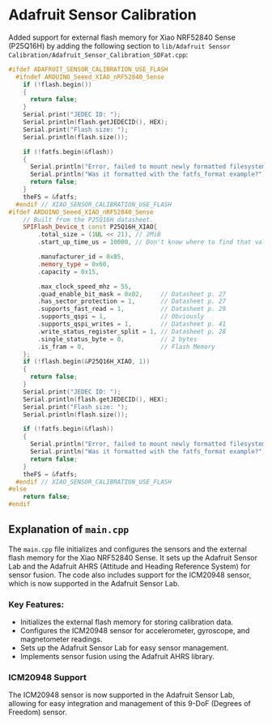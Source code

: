 # Adafruit Sensor Calibration

Added support for external flash memory for Xiao NRF52840 Sense (P25Q16H) by adding the following section to `lib/Adafruit Sensor Calibration/Adafruit_Sensor_Calibration_SDFat.cpp`:

```cpp
#ifdef ADAFRUIT_SENSOR_CALIBRATION_USE_FLASH
  #ifndef ARDUINO_Seeed_XIAO_nRF52840_Sense
    if (!flash.begin())
    {
      return false;
    }
    Serial.print("JEDEC ID: ");
    Serial.println(flash.getJEDECID(), HEX);
    Serial.print("Flash size: ");
    Serial.println(flash.size());

    if (!fatfs.begin(&flash))
    {
      Serial.println("Error, failed to mount newly formatted filesystem!");
      Serial.println("Was it formatted with the fatfs_format example?");
      return false;
    }
    theFS = &fatfs;
  #endif // XIAO_SENSOR_CALIBRATION_USE_FLASH
#ifdef ARDUINO_Seeed_XIAO_nRF52840_Sense
    // Built from the P25Q16H datasheet.
    SPIFlash_Device_t const P25Q16H_XIAO{
        .total_size = (1UL << 21), // 2MiB
        .start_up_time_us = 10000, // Don't know where to find that value

        .manufacturer_id = 0x85,
        .memory_type = 0x60,
        .capacity = 0x15,

        .max_clock_speed_mhz = 55,
        .quad_enable_bit_mask = 0x02,     // Datasheet p. 27
        .has_sector_protection = 1,       // Datasheet p. 27
        .supports_fast_read = 1,          // Datasheet p. 29
        .supports_qspi = 1,               // Obviously
        .supports_qspi_writes = 1,        // Datasheet p. 41
        .write_status_register_split = 1, // Datasheet p. 28
        .single_status_byte = 0,          // 2 bytes
        .is_fram = 0,                     // Flash Memory
    };
    if (!flash.begin(&P25Q16H_XIAO, 1))
    {
      return false;
    }
    Serial.print("JEDEC ID: ");
    Serial.println(flash.getJEDECID(), HEX);
    Serial.print("Flash size: ");
    Serial.println(flash.size());

    if (!fatfs.begin(&flash))
    {
      Serial.println("Error, failed to mount newly formatted filesystem!");
      Serial.println("Was it formatted with the fatfs_format example?");
      return false;
    }
    theFS = &fatfs;
  #endif // XIAO_SENSOR_CALIBRATION_USE_FLASH
#else
    return false;
#endif
```

## Explanation of `main.cpp`

The `main.cpp` file initializes and configures the sensors and the external flash memory for the Xiao NRF52840 Sense. It sets up the Adafruit Sensor Lab and the Adafruit AHRS (Attitude and Heading Reference System) for sensor fusion. The code also includes support for the ICM20948 sensor, which is now supported in the Adafruit Sensor Lab.

### Key Features:
- Initializes the external flash memory for storing calibration data.
- Configures the ICM20948 sensor for accelerometer, gyroscope, and magnetometer readings.
- Sets up the Adafruit Sensor Lab for easy sensor management.
- Implements sensor fusion using the Adafruit AHRS library.

### ICM20948 Support
The ICM20948 sensor is now supported in the Adafruit Sensor Lab, allowing for easy integration and management of this 9-DoF (Degrees of Freedom) sensor.